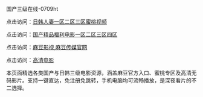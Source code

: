 国产三级在线-0709ht

点击访问：<a href="https://heiliaowzu4ur.pages.dev">日韩人妻一区二区三区蜜桃视频</a>

点击访问：<a href="https://heiliaozj3tjd.pages.dev">国产精品福利电影一区二区三区四区</a>

点击访问：<a href="https://heiliaoe8ajia.pages.dev">麻豆影视,麻豆传媒官网</a>

点击访问：<a href="https://heiliaoxqkkct.pages.dev">高清电影</a>

<p>本页面精选各类国产与日韩三级电影资源，涵盖麻豆官方入口、蜜桃专区及高清无码影片。支持一键直达，免注册免跳转，手机电脑均可流畅播放，是深夜看片的不二选择。</p>

<span style="display:none;">[Canonical link](）</span>
